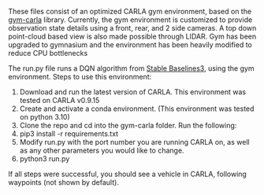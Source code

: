 These files consist of an optimized CARLA gym environment, based on the [gym-carla](https://github.com/cjy1992/gym-carla.git) library. Currently, the gym environment is customized to provide observation state details using a front, rear, and 2 side cameras. A top down point-cloud based view is also made possible through LIDAR. Gym has been upgraded to gymnasium and the environment has been heavily modified to reduce CPU bottlenecks

The run.py file runs a DQN algorithm from [Stable Baselines3](https://stable-baselines3.readthedocs.io/en/master/), using the gym environment. Steps to use this environment:

1. Download and run the latest version of CARLA. This environment was tested on CARLA v0.9.15
2. Create and activate a conda environment. (This environment was tested on python 3.10)
3. Clone the repo and cd into the gym-carla folder.
Run the following:
4. pip3 install -r requirements.txt
5. Modify run.py with the port number you are running CARLA on, as well as any other parameters you would like to change.
6. python3 run.py

If all steps were successful, you should see a vehicle in CARLA, following waypoints (not shown by default).
